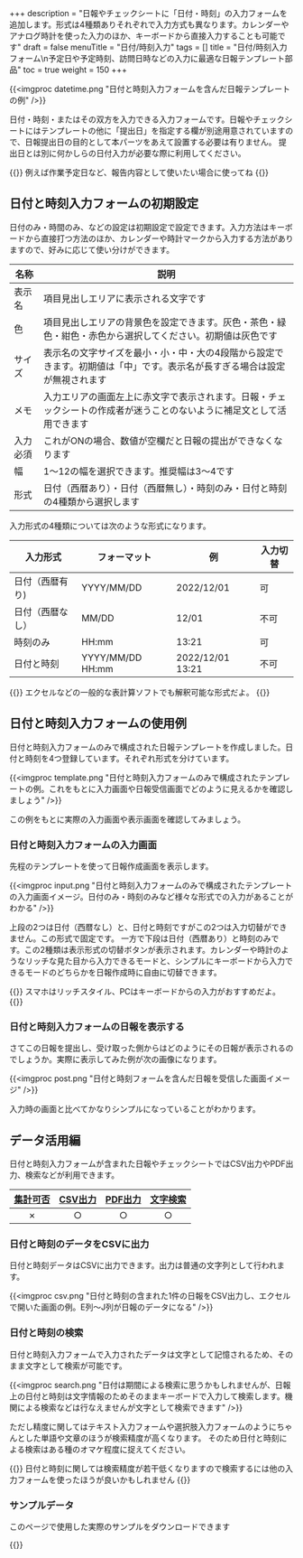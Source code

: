 +++
description = "日報やチェックシートに「日付・時刻」の入力フォームを追加します。形式は4種類ありそれぞれで入力方式も異なります。カレンダーやアナログ時計を使った入力のほか、キーボードから直接入力することも可能です"
draft = false
menuTitle = "日付/時刻入力"
tags = []
title = "日付/時刻入力フォーム\n予定日や予定時刻、訪問日時などの入力に最適な日報テンプレート部品"
toc = true
weight = 150
+++

{{<imgproc datetime.png "日付と時刻入力フォームを含んだ日報テンプレートの例" />}}

日付・時刻・またはその双方を入力できる入力フォームです。日報やチェックシートにはテンプレートの他に「提出日」を指定する欄が別途用意されていますので、日報提出日の目的として本パーツをあえて設置する必要は有りません。
提出日とは別に何かしらの日付入力が必要な際に利用してください。

{{<alice pos="right" icon="ok">}}
例えば作業予定日など、報告内容として使いたい場合に使ってね
{{</alice>}}

## 日付と時刻入力フォームの初期設定

日付のみ・時間のみ、などの設定は初期設定で設定できます。入力方法はキーボードから直接打つ方法のほか、カレンダーや時計マークから入力する方法がありますので、好みに応じて使い分けができます。

|名称|説明|
|---|---|
|表示名|項目見出しエリアに表示される文字です|
|色|項目見出しエリアの背景色を設定できます。灰色・茶色・緑色・紺色・赤色から選択してください。初期値は灰色です|
|サイズ|表示名の文字サイズを最小・小・中・大の4段階から設定できます。初期値は「中」です。表示名が長すぎる場合は設定が無視されます|
|メモ|入力エリアの画面左上に赤文字で表示されます。日報・チェックシートの作成者が迷うことのないように補足文として活用できます|
|入力必須|これがONの場合、数値が空欄だと日報の提出ができなくなります|
|幅|1〜12の幅を選択できます。推奨幅は3〜4です|
|形式|日付（西暦あり）・日付（西暦無し）・時刻のみ・日付と時刻の4種類から選択します|

入力形式の4種類については次のような形式になります。

|入力形式|フォーマット|例|入力切替|
|---|---|---|---|
|日付（西暦有り)|YYYY/MM/DD|2022/12/01|可|
|日付（西暦なし）|MM/DD|12/01|不可|
|時刻のみ|HH:mm|13:21|可|
|日付と時刻|YYYY/MM/DD HH:mm|2022/12/01 13:21|不可|

{{<alice pos="right" icon="ok">}}
エクセルなどの一般的な表計算ソフトでも解釈可能な形式だよ。
{{</alice>}}

## 日付と時刻入力フォームの使用例

日付と時刻入力フォームのみで構成された日報テンプレートを作成しました。日付と時刻を4つ登録しています。それぞれ形式を分けています。

{{<imgproc template.png "日付と時刻入力フォームのみで構成されたテンプレートの例。これをもとに入力画面や日報受信画面でどのように見えるかを確認しましょう" />}}

この例をもとに実際の入力画面や表示画面を確認してみましょう。

### 日付と時刻入力フォームの入力画面

先程のテンプレートを使って日報作成画面を表示します。

{{<imgproc input.png "日付と時刻入力フォームのみで構成されたテンプレートの入力画面イメージ。日付のみ・時刻のみなど様々な形式での入力があることがわかる" />}}

上段の2つは日付（西暦なし）と、日付と時刻ですがこの2つは入力切替ができません。この形式で固定です。
一方で下段は日付（西暦あり）と時刻のみです。この2種類は表示形式の切替ボタンが表示されます。カレンダーや時計のようなリッチな見た目から入力できるモードと、シンプルにキーボードから入力できるモードのどちらかを日報作成時に自由に切替できます。

{{<alice pos="right" icon="phone">}}
スマホはリッチスタイル、PCはキーボードからの入力がおすすめだよ。
{{</alice>}}

### 日付と時刻入力フォームの日報を表示する

さてこの日報を提出し、受け取った側からはどのようにその日報が表示されるのでしょうか。実際に表示してみた例が次の画像になります。

{{<imgproc post.png "日付と時刻フォームを含んだ日報を受信した画面イメージ" />}}

入力時の画面と比べてかなりシンプルになっていることがわかります。

## データ活用編

日付と時刻入力フォームが含まれた日報やチェックシートではCSV出力やPDF出力、検索などが利用できます。

|[集計可否](/report/totalling/)|[CSV出力](/report/totalling/csv/)|[PDF出力](/report/read/pdf/)|[文字検索](/report/read/list/)|
|:---:|:---:|:---:|:---:|
|✗|○|○|○|

### 日付と時刻のデータをCSVに出力

日付と時刻データはCSVに出力できます。出力は普通の文字列として行われます。

{{<imgproc csv.png "日付と時刻の含まれた1件の日報をCSV出力し、エクセルで開いた画面の例。E列〜J列が日報のデータになる" />}}

### 日付と時刻の検索

日付と時刻入力フォームで入力されたデータは文字として記憶されるため、そのまま文字として検索が可能です。

{{<imgproc search.png "日付は期間による検索に思うかもしれませんが、日報上の日付と時刻は文字情報のためそのままキーボードで入力して検索します。機関による検索などは行なえませんが文字として検索できます" />}}

ただし精度に関してはテキスト入力フォームや選択肢入力フォームのようにちゃんとした単語や文章のほうが検索精度が高くなります。
そのため日付と時刻による検索はある種のオマケ程度に捉えてください。

{{<alice pos="right" icon="ok">}}
日付と時刻に関しては検索精度が若干低くなりますので検索するには他の入力フォームを使ったほうが良いかもしれません
{{</alice>}}

### サンプルデータ

このページで使用した実際のサンプルをダウンロードできます

{{<attachments style="orange" />}}
